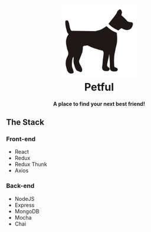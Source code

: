 <h1 align="center"> 
  <br>
  <a href="https://mighty-reaches-16597.herokuapp.com/">
    <img src="./src/static/dog.svg" width="200" height="200">
  </a>
  <br>
  Petful
  <br>
</h1>

<h4 align="center">
  A place to find your next best friend!
</h4>

## The Stack

### Front-end
- React
- Redux
- Redux Thunk
- Axios

### Back-end
- NodeJS
- Express
- MongoDB
- Mocha
- Chai
